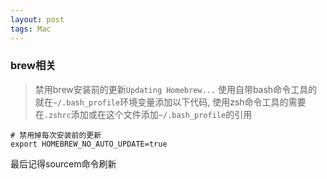 ```yaml
---
layout: post
tags: Mac
---
```


### brew相关

> 禁用brew安装前的更新`Updating Homebrew...`
使用自带bash命令工具的就在`~/.bash_profile`环境变量添加以下代码, 使用zsh命令工具的需要在`.zshrc`添加或在这个文件添加`~/.bash_profile`的引用
```
# 禁用掉每次安装前的更新
export HOMEBREW_NO_AUTO_UPDATE=true
```

最后记得sourcem命令刷新
